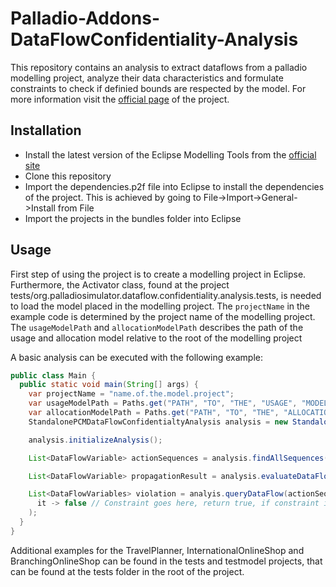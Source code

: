 # Palladio-Addons-DataFlowConfidentiality-Analysis

This repository contains an analysis to extract dataflows from a palladio modelling project, analyze their data characteristics and formulate constraints to check if definied bounds are respected by the model.
For more information visit the [official page](https://fluidtrust.ipd.kit.edu/home/) of the project.

## Installation
- Install the latest version of the Eclipse Modelling Tools from the [official site](https://www.eclipse.org/downloads/packages/)
- Clone this repository
- Import the dependencies.p2f file into Eclipse to install the dependencies of the project. This is achieved by going to File->Import->General->Install from File
- Import the projects in the bundles folder into Eclipse

## Usage
First step of using the project is to create a modelling project in Eclipse.
Furthermore, the Activator class, found at the project tests/org.palladiosimulator.dataflow.confidentiality.analysis.tests, is needed to load the model placed in the modelling project.
The `projectName` in the example code is determined by the project name of the modelling project.
The `usageModelPath` and `allocationModelPath` describes the path of the usage and allocation model relative to the root of the modelling project

A basic analysis can be executed with the following example:

```java
public class Main {
  public static void main(String[] args) {
    var projectName = "name.of.the.model.project";
    var usageModelPath = Paths.get("PATH", "TO", "THE", "USAGE", "MODEL");
    var allocationModelPath = Paths.get("PATH", "TO", "THE", "ALLOCATION", "MODEL");
    StandalonePCMDataFlowConfidentialtyAnalysis analysis = new StandalonePCMDataFlowConfidentialtyAnalysis(projectName, Activator.class, usageModelPath, allocationModelPath);

    analysis.initializeAnalysis();

    List<DataFlowVariable> actionSequences = analysis.findAllSequences();

    List<DataFlowVariable> propagationResult = analysis.evaluateDataFlows(actionSequences);

    List<DataFlowVariables> violation = analyis.queryDataFlow(actionSequences, 
      it -> false // Constraint goes here, return true, if constraint is violated
    );
  }
}
```

Additional examples for the TravelPlanner, InternationalOnlineShop and BranchingOnlineShop can be found in the tests and testmodel projects, that can be found at the tests folder in the root of the project.
